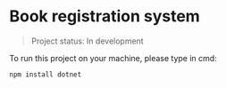 <h1> Book registration system </h1>

> Project status: In development


To run this project on your machine, please type in cmd:

```
npm install dotnet
```

